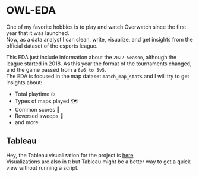 # OWL-EDA
One of my favorite hobbies is to play and watch Overwatch since the first year that it was launched.  
Now, as a data analyst I can clean, write, visualize, and get insights from the official dataset of the esports league.  

This EDA just include information about the `2022 Season`, although the league started in 2018.
As this year the format of the tournaments changed, and the game passed from a `6v6 to 5v5`.  
The EDA is focused in the map dataset `match_map_stats` and I will try to get insights about: 
* Total playtime ⏲
* Types of maps played 🗺
* Common scores 💯
* Reversed sweeps 🔀
* and more.

## Tableau
Hey, the Tableau visualization for the project is [here](https://public.tableau.com/views/OverwatchLeagueSeason2022/WinsVsTime?:language=en-US&publish=yes&:display_count=n&:origin=viz_share_link).  
Visualizations are also in `R` but Tableau might be a better way to get a quick view without running a script.
